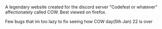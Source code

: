 A legendary website created for the discord server "Codefest or whatever" affectionately called COW. Best viewed on firefox.

Few bugs that im too lazy to fix seeing how COW day(5th Jan) 22 is over
